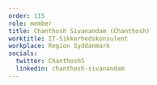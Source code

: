 ```yaml
---
order: 115
role: member
title: Chanthosh Sivanandam (Chanthosh)
worktitle: IT-Sikkerhedskonsulent
workplace: Region Syddanmark
socials:
  twitter: ChanthoshS
  linkedin: chanthosh-sivanandam
---
```


